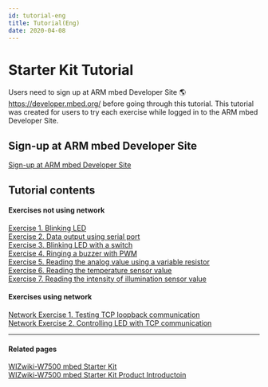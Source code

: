 ```yaml
---
id: tutorial-eng
title: Tutorial(Eng)
date: 2020-04-08
---
```


# Starter Kit Tutorial

Users need to sign up at ARM mbed Developer Site
🌎https://developer.mbed.org/ before going through this tutorial. This
tutorial was created for users to try each exercise while logged in to
the ARM mbed Developer Site.


## Sign-up at ARM mbed Developer Site

[Sign-up at ARM mbed Developer Site](./Sign-up-at-ARM-mbed-Eng.md)  


## Tutorial contents

#### Exercises not using network

[Exercise 1. Blinking LED](./Exercise-1.LED-Eng.md)  
[Exercise 2. Data output using serial port](./Exercise-2.Serial-port-Eng.md)  
[Exercise 3. Blinking LED with a switch](./Exercise-3.Switch-Eng.md)  
[Exercise 4. Ringing a buzzer with PWM](./Exercise-4.PWM-Eng.md)  
[Exercise 5. Reading the analog value using a variable resistor](./Exercise-5.Variable-resistor-Eng.md)  
[Exercise 6. Reading the temperature sensor value](./Exercise-6.Temperature-sensor-Eng.md)  
[Exercise 7. Reading the intensity of illumination sensor value](./Exercise-7.Photoresistor-Eng.md)  


#### Exercises using network

[Network Exercise 1. Testing TCP loopback communication](./Network-Exercise-2.LED-with-TCP-Eng.md)  
[Network Exercise 2. Controlling LED with TCP communication](./Network-Exercise-2.LED-with-TCP-Eng.md)  

-----

#### Related pages

[WIZwiki-W7500 mbed Starter Kit](./WIZwiki-W7500-Mbed-Starter-Kit.md)  
[WIZwiki-W7500 mbed Starter Kit Product Introductoin](./Product-Information-Eng.md)
